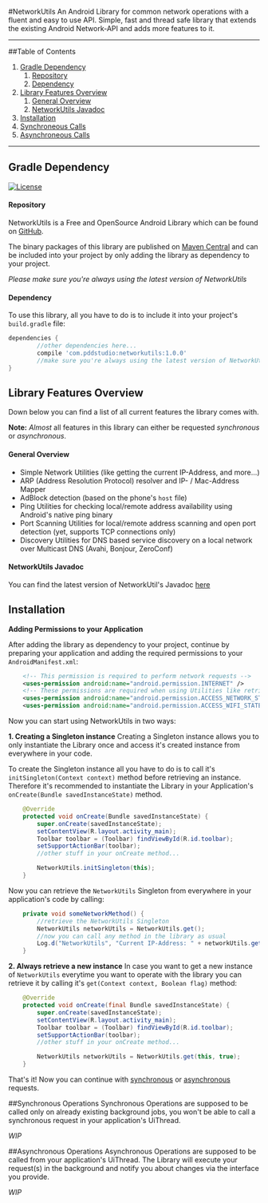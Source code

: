 #NetworkUtils
An Android Library for common network operations with a fluent and easy to use API.
Simple, fast and thread safe library that extends the existing Android Network-API and adds more features to it. 

---

##Table of Contents
1. [Gradle Dependency](https://github.com/PDDStudio/NetworkUtils#gradle-dependency)
	1. [Repository](https://github.com/PDDStudio/NetworkUtils#repository)
	2. [Dependency](https://github.com/PDDStudio/NetworkUtils#dependency)
2. [Library Features Overview](https://github.com/PDDStudio/NetworkUtils#library-features-overview)
	1. [General Overview](https://github.com/PDDStudio/NetworkUtils#general-overview)
	2. [NetworkUtils Javadoc](https://github.com/PDDStudio/NetworkUtils#networkutils-javadoc)
3. [Installation](https://github.com/PDDStudio/NetworkUtils#installation)
4. [Synchroneous Calls](https://github.com/PDDStudio/NetworkUtils#synchronous-operations)
5. [Asynchroneous Calls](https://github.com/PDDStudio/NetworkUtils#asynchronous-operations)

---

## Gradle Dependency
[![License](https://img.shields.io/badge/license-Apache%202-4EB1BA.svg?style=flat-square)](https://www.apache.org/licenses/LICENSE-2.0.html)

#### Repository
NetworkUtils is a Free and OpenSource Android Library which can be found on [GitHub]().

The binary packages of this library are published on [Maven Central]() and can be included into your project by only adding the library as dependency to your project.

*Please make sure you're always using the latest version of NetworkUtils*

#### Dependency
To use this library, all you have to do is to include it into your project's `build.gradle` file:

```gradle
dependencies {
        //other dependencies here...
        compile 'com.pddstudio:networkutils:1.0.0'
		//make sure you're always using the latest version of NetworkUtils
}
```

## Library Features Overview
Down below you can find a list of all current features the library comes with.

**Note:** *Almost* all features in this library can either be requested *synchronous* or *asynchronous*.

#### General Overview

- Simple Network Utilities (like getting the current IP-Address, and more...)
- ARP (Address Resolution Protocol) resolver and IP- / Mac-Address Mapper
- AdBlock detection (based on the phone's `host` file)
- Ping Utilities for checking local/remote address availability using Android's native ping binary
- Port Scanning Utilities for local/remote address scanning and open port detection (yet, supports TCP connections only)
- Discovery Utilities for DNS based service discovery on a local network over Multicast DNS (Avahi, Bonjour, ZeroConf)

#### NetworkUtils Javadoc

You can find the latest version of NetworkUtil's Javadoc [here]()

## Installation

**Adding Permissions to your Application**

After adding the library as dependency to your project, continue by preparing your application and adding the required permissions to your `AndroidManifest.xml`: 

```xml
    <!-- This permission is required to perform network requests -->
    <uses-permission android:name="android.permission.INTERNET" />
    <!-- These permissions are required when using Utilities like retrieving the current IP-Address, ... --> 
    <uses-permission android:name="android.permission.ACCESS_NETWORK_STATE" />
    <uses-permission android:name="android.permission.ACCESS_WIFI_STATE" />
```

Now you can start using NetworkUtils in two ways:

**1. Creating a Singleton instance**
Creating a Singleton instance allows you to only instantiate the Library once and access it's created instance from everywhere in your code.

To create the Singleton instance all you have to do is to call it's `initSingleton(Context context)` method before retrieving an instance. Therefore it's recommended to instantiate the Library in your Application's `onCreate(Bundle savedInstanceState)` method.

```java
    @Override
    protected void onCreate(Bundle savedInstanceState) {
        super.onCreate(savedInstanceState);
        setContentView(R.layout.activity_main);
        Toolbar toolbar = (Toolbar) findViewById(R.id.toolbar);
        setSupportActionBar(toolbar);
        //other stuff in your onCreate method...

        NetworkUtils.initSingleton(this);
    }
```

Now you can retrieve the `NetworkUtils` Singleton from everywhere in your application's code by calling:

```java
    private void someNetworkMethod() {
        //retrieve the NetworkUtils Singleton
        NetworkUtils networkUtils = NetworkUtils.get();
        //now you can call any method in the library as usual
        Log.d("NetworkUtils", "Current IP-Address: " + networkUtils.getCurrentIpAddress());
    }
```

**2. Always retrieve a new instance**
In case you want to get a new instance of `NetworkUtils` everytime you want to operate with the library you can retrieve it by calling it's `get(Context context, Boolean flag)` method:
```java
    @Override
    protected void onCreate(final Bundle savedInstanceState) {
        super.onCreate(savedInstanceState);
        setContentView(R.layout.activity_main);
        Toolbar toolbar = (Toolbar) findViewById(R.id.toolbar);
        setSupportActionBar(toolbar);
        //other stuff in your onCreate method...

        NetworkUtils networkUtils = NetworkUtils.get(this, true);
    }
```

That's it! Now you can continue with [synchronous]() or [asynchronous]() requests.

##Synchronous Operations
Synchronous Operations are supposed to be called only on already existing background jobs, you won't be able to call a synchronous request in your application's UiThread.

*WIP*

##Asynchronous Operations
Asynchronous Operations are supposed to be called from your application's UiThread. The Library will execute your request(s) in the background and notify you about changes via the interface you provide.

*WIP*